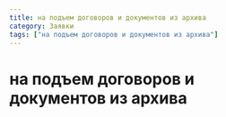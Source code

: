 ```yaml
---
title: на подъем договоров и документов из архива
category: Заявки
tags: ["на подъем договоров и документов из архива"]
---
```

# на подъем договоров и документов из архива
